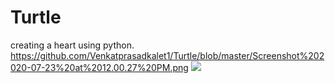 # Turtle
creating a heart using python.
https://github.com/Venkatprasadkalet1/Turtle/blob/master/Screenshot%202020-07-23%20at%2012.00.27%20PM.png
![](images/Screenshot%202020-07-23%20at%2012.00.27%20PM.png)

